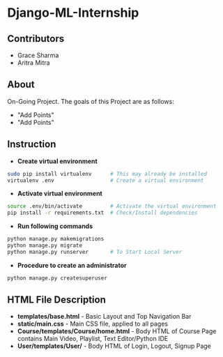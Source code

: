 # Django-ML-Internship
## Contributors
- Grace Sharma
- Aritra Mitra
## About
On-Going Project.
The goals of this Project
are as follows:
- "Add Points"
- "Add Points" 
## Instruction
- **Create virtual environment**
```bash
sudo pip install virtualenv      # This may already be installed
virtualenv .env                  # Create a virtual environment
```
- **Activate virtual environment**
```bash
source .env/bin/activate         # Activate the virtual environment
pip install -r requirements.txt  # Check/Install dependencies
```
- **Run following commands**
```bash
python manage.py makemigrations
python manage.py migrate
python manage.py runserver       # To Start Local Server 
```
- **Procedure to create an administrator**
```bash
python manage.py createsuperuser
```
## HTML File Description
- **templates/base.html** - Basic Layout and Top Navigation Bar
- **static/main.css** - Main CSS file, applied to all pages 
- **Course/templates/Course/home.html** - Body HTML of Course Page contains Main Video, Playlist, Text Editor/Python IDE
- **User/templates/User/** - Body HTML of Login, Logout, Signup Page 
